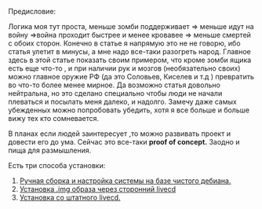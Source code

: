 

Предисловие: 




Логика моя тут проста, меньше зомби поддерживает => меньше идут на войну =>война проходит быстрее и менее кровавее =>  меньше смертей с обоих сторон. 
Конечно в статье я напрямую это не не говорю, ибо статья улетит в минусы, а мне надо все-таки разогреть народ. 
Главное здесь в этой статье показать своим примером, что кроме зомби ящика есть еще что-то , и при наличии рук и мозгов (необязательно своих) можно главное оружие РФ  (да это Соловьев, Киселев и т.д ) превратить во что-то  более менее  мирное. 
Да возможно статья довольно нейтральна, но это сделано специально чтобы люди не начали плеваться и посылать меня далеко, и надолго. Замечу даже самых убежденных можно попробовать убедить, хотя я все больше и больше вижу тех кто сомневается.

В планах если людей заинтересует ,то можно развивать проект и довести его до ума.
Сейчас это все-таки **proof of concept.** Заодно и пища для размышления. 



Есть три способа установки: 
1) [Ручная сборка и настройка системы на базе чистого дебиана.](https://github.com/alex5250/replace-tv-os/blob/main/manual/manual.md)
2) [Установка .img образа через сторонний livecd](https://github.com/alex5250/replace-tv-os/blob/main/manual/double_usb_install.md)
3) [Установка со штатного livecd.](https://github.com/alex5250/replace-tv-os/blob/main/manual/livecd.md)
